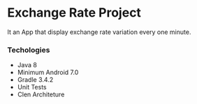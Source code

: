 # Exchange Rate Project

It an App that display exchange rate variation every one minute.

### Techologies
- Java 8
- Minimum Android 7.0 
- Gradle 3.4.2
- Unit Tests
- Clen Architeture 
